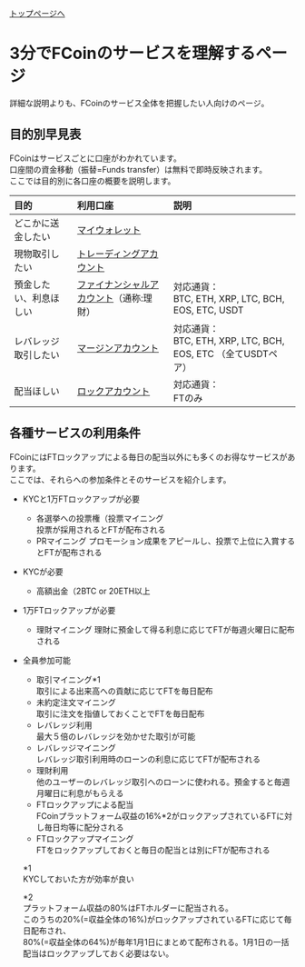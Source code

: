 [トップページへ](./)

# 3分でFCoinのサービスを理解するページ

詳細な説明よりも、FCoinのサービス全体を把握したい人向けのページ。


## 目的別早見表

FCoinはサービスごとに口座がわかれています。  
口座間の資金移動（振替=Funds transfer）は無料で即時反映されます。  
ここでは目的別に各口座の概要を説明します。


| 目的        | 利用口座          | 説明 |
|:-------------|:------------------|:------|
| どこかに送金したい | [マイウォレット](https://exchange.fcoin.com/finance/assets) |   |
| 現物取引したい | [トレーディングアカウント](https://exchange.fcoin.com/finance/exchange) |  |
| 預金したい、利息ほしい | [ファイナンシャルアカウント](https://exchange.fcoin.com/finance/financial)（通称:理財） | 対応通貨：<br>BTC, ETH, XRP, LTC, BCH, EOS, ETC, USDT |
| レバレッジ取引したい | [マージンアカウント](https://exchange.fcoin.com/finance/margin) | 対応通貨：<br>BTC, ETH, XRP, LTC, BCH, EOS, ETC （全てUSDTペア） |
| 配当ほしい | [ロックアカウント](https://exchange.fcoin.com/finance/lock) | 対応通貨：<br>FTのみ |


## 各種サービスの利用条件

FCoinにはFTロックアップによる毎日の配当以外にも多くのお得なサービスがあります。   
ここでは、それらへの参加条件とそのサービスを紹介します。

- KYCと1万FTロックアップが必要  
    - 各選挙への投票権（投票マイニング  
      投票が採用されるとFTが配布される
    - PRマイニング
      プロモーション成果をアピールし、投票で上位に入賞するとFTが配布される

- KYCが必要  
    - 高額出金（2BTC or 20ETH以上

- 1万FTロックアップが必要  
    - 理財マイニング
      理財に預金して得る利息に応じてFTが毎週火曜日に配布される

- 全員参加可能  
    - 取引マイニング*1  
     取引による出来高への貢献に応じてFTを毎日配布
    - 未約定注文マイニング  
     取引に注文を指値しておくことでFTを毎日配布
    - レバレッジ利用  
      最大５倍のレバレッジを効かせた取引が可能
    - レバレッジマイニング  
      レバレッジ取引利用時のローンの利息に応じてFTが配布される
    - 理財利用  
      他のユーザーのレバレッジ取引へのローンに使われる。預金すると毎週月曜日に利息がもらえる
    - FTロックアップによる配当  
      FCoinプラットフォーム収益の16%*2がロックアップされているFTに対し毎日均等に配分される
    - FTロックアップマイニング  
      FTをロックアップしておくと毎日の配当とは別にFTが配布される
      
    *1  
    KYCしておいた方が効率が良い  
    
    *2  
    プラットフォーム収益の80%はFTホルダーに配当される。  
    このうちの20%(=収益全体の16%)がロックアップされているFTに応じて毎日配布され、  
    80%(=収益全体の64%)が毎年1月1日にまとめて配布される。1月1日の一括配当はロックアップしておく必要はない。